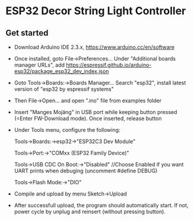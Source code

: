 # ESP32 Decor String Light Controller

## Get started
* Download Arduino IDE 2.3.x, https://www.arduino.cc/en/software

* Once installed, goto File->Preferences...
	Under "Additional boards manager URLs", add https://espressif.github.io/arduino-esp32/package_esp32_dev_index.json

*	Goto Tools->Boards:->Boards Manager...
	Search "esp32", install latest version of "esp32 by espressif systems"

*	Then File->Open... and open ".ino" file from examples folder

*	Insert "Manges Mojäng" in USB port while keeping button pressed (=Enter FW-Download mode). 
	Once inserted, release button

* Under Tools menu, configure the following:
  
  Tools->Boards:->esp32->"ESP32C3 Dev Module"
  
	Tools->Port:->"COMxx (ESP32 Family Device)"

	Tools->USB CDC On Boot:->"Disabled"		//Choose Enabled if you want UART prints when debuging (uncomment #define DEBUG)

	Tools->Flash Mode:->"DIO"
	
*	Compile and upload by menu Sketch->Upload

*	After successfull upload, the program should automatically start. If not, power cycle by unplug and reinsert (without pressing button).

